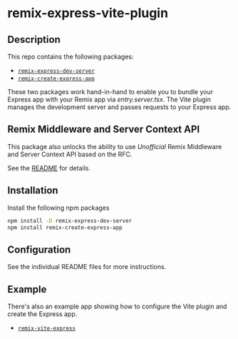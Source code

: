 # remix-express-vite-plugin

## Description

This repo contains the following packages:

- [`remix-express-dev-server`](./packages/remix-express-dev-server)
- [`remix-create-express-app`](./packages/remix-create-express-app)

These two packages work hand-in-hand to enable you to bundle your Express app
with your Remix app via _entry.server.tsx_. The Vite plugin manages the development
server and passes requests to your Express app.

## Remix Middleware and Server Context API

This package also unlocks the ability to use _Unofficial_ Remix Middleware and
Server Context API based on the RFC. 

See the [README](./packages/remix-create-express-app/README.md#Middleware)
for details.

## Installation

Install the following npm packages

```bash
npm install -D remix-express-dev-server
npm install remix-create-express-app
```

## Configuration

See the individual README files for more instructions.

## Example

There's also an example app showing how to configure the Vite plugin and
create the Express app.

- [`remix-vite-express`](./example/remix-vite-express)

